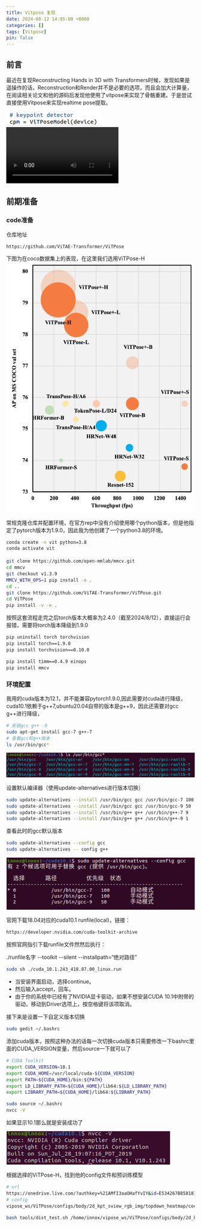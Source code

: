 ```yaml
---
title: Vitpose 复现
date: 2024-08-12 14:05:00 +0800
categories: []
tags: [Vitpose]
pin: false
---
```






## 前言
最近在复现Reconstructing Hands in 3D with Transformers时候，发现如果是遥操作的话，Reconstruction和Render并不是必要的选项，而且会加大计算量，在阅读相关论文和他的源码后发现他使用了vitpose来实现了骨骼重建。于是尝试直接使用Vitpose来实现realtime pose提取。

![hamer 源码 init Vitpose](image.png)
<video controls src="hamer.mp4" title="hamer demo example"></video>



## 前期准备


### code准备
仓库地址
```
https://github.com/ViTAE-Transformer/ViTPose
```
下图为在coco数据集上的表现，在这里我们选用ViTPose-H
![在coco上的表现](image-1.png)


常规克隆仓库并配置环境，在官方rep中没有介绍使用哪个python版本，但是他指定了pytorch版本为1.9.0，因此我为他创建了一个python3.8的环境。
```bash
conda create -n vit python=3.8
conda activate vit

git clone https://github.com/open-mmlab/mmcv.git
cd mmcv
git checkout v1.3.9
MMCV_WITH_OPS=1 pip install -e .
cd ..
git clone https://github.com/ViTAE-Transformer/ViTPose.git
cd ViTPose
pip install -v -e .
```
按照这套流程走完之后torch版本大概率为2.4.0（截至2024/8/12），直接运行会报错，需要将torch版本降级到1.9.0
```bash
pip uninstall torch torchvision
pip install torch==1.9.0
pip install torchvision==0.10.0
```

```bash
pip install timm==0.4.9 einops
pip install mmcv
```

### 环境配置
我用的cuda版本为12.1，并不能兼容pytorch1.9.0,因此需要对cuda进行降级，cuda10.1依赖于g++7,ubuntu20.04自带的版本是g++9，因此还需要对gcc g++进行降级，
```bash
# 安装gcc g++ -9
sudo apt-get install gcc-7 g++-7
# 查看gcc和g++版本
ls /usr/bin/gcc*
```
![alt text](image-2.png)

设置默认编译器（使用update-alternatives进行版本切换）

```bash
sudo update-alternatives --install /usr/bin/gcc gcc /usr/bin/gcc-7 100
sudo update-alternatives --install /usr/bin/gcc gcc /usr/bin/gcc-9 50
sudo update-alternatives --install /usr/bin/g++ g++ /usr/bin/g++-7 9
sudo update-alternatives --install /usr/bin/g++ g++ /usr/bin/g++-9 1
```

查看此时的gcc默认版本

```bash
sudo update-alternatives --config gcc
sudo update-alternatives -- config g++
```

![alt text](image-3.png)

官网下载18.04对应的cuda10.1 runfile(local)，链接：
```bash
https://developer.nvidia.com/cuda-toolkit-archive
```
按照官网指引下载runfile文件然然后执行：

./runfile名字  --toolkit --silent --installpath=“绝对路径”

```bash
sudo sh ./cuda_10.1.243_418.87.00_linux.run
```

- 当安装界面启动，选择continue。
- 然后输入accept，回车。
- 由于你的系统中已经有了NVIDIA显卡驱动，如果不想安装CUDA 10.1中附带的驱动，移动到Driver选项上，按空格键将该项取消。

接下来是设置一下自定义版本切换
```bash
sudo gedit ~/.bashrc
```
添加cuda版本，按照这种办法的话每一次切换cuda版本只需要修改一下bashrc里面的CUDA_VERSION变量，然后source一下就可以了
```bash
# CUDA Toolkit
export CUDA_VERSION=10.1
export CUDA_HOME=/usr/local/cuda-${CUDA_VERSION}
export PATH=${CUDA_HOME}/bin:${PATH}
export LD_LIBRARY_PATH=${CUDA_HOME}/lib64:${LD_LIBRARY_PATH}
export LIBRARY_PATH=${CUDA_HOME}/lib64:${LIBRARY_PATH}
```

```bash
sudo source ~/.bashrc
nvcc -V
```
如果显示10.1那么就是安装成功了

![alt text](image-4.png)





根据选择的ViTPose-H，找到他的config文件和预训练模型
```bash
# url
https://onedrive.live.com/?authkey=%21AMfI3aaOHafYvIY&id=E534267B85818129%21166&cid=E534267B85818129&parId=root&parQt=sharedby&o=OneUp
# config 
vipose_ws/ViTPose/configs/body/2d_kpt_sview_rgb_img/topdown_heatmap/coco/ViTPose_huge_simple_coco_256x192.py

```
```bash
bash tools/dist_test.sh /home/innox/vipose_ws/ViTPose/configs/body/2d_kpt_sview_rgb_img/topdown_heatmap/coco/ViTPose_huge_simple_coco_256x192.py /home/innox/vipose_ws/vitpose-h-simple.pth  1
```

